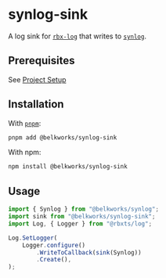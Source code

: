 
# synlog-sink

A log sink for [`rbx-log`](https://github.com/roblox-aurora/rbx-log) that writes to [`synlog`](https://github.com/Belkworks/synlog).

## Prerequisites

See [Project Setup](https://gist.github.com/safazi/b9db41b9e6517f95b0932b29aeb57df9)

## Installation

With [`pnpm`](https://pnpm.io/):

```sh
pnpm add @belkworks/synlog-sink
```

With npm:

```sh
npm install @belkworks/synlog-sink
```

## Usage

```ts
import { Synlog } from "@belkworks/synlog";
import sink from "@belkworks/synlog-sink";
import Log, { Logger } from "@rbxts/log";

Log.SetLogger(
	Logger.configure()
		.WriteToCallback(sink(Synlog))
		.Create(),
);
```
